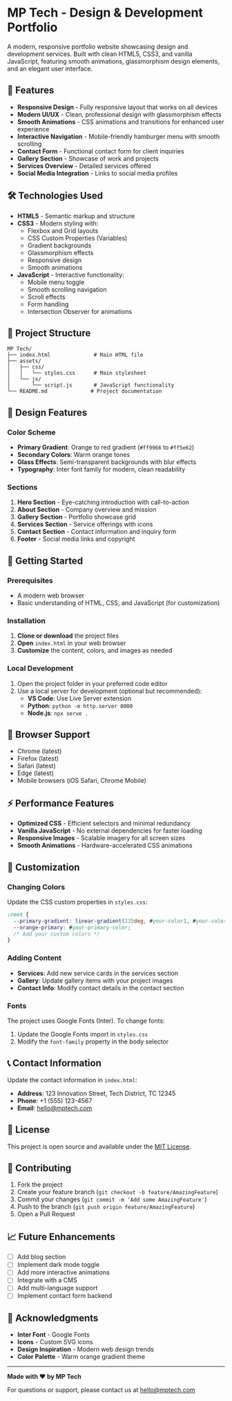 # MP Tech - Design & Development Portfolio

A modern, responsive portfolio website showcasing design and development services. Built with clean HTML5, CSS3, and vanilla JavaScript, featuring smooth animations, glassmorphism design elements, and an elegant user interface.

## 🚀 Features

- **Responsive Design** - Fully responsive layout that works on all devices
- **Modern UI/UX** - Clean, professional design with glassmorphism effects
- **Smooth Animations** - CSS animations and transitions for enhanced user experience
- **Interactive Navigation** - Mobile-friendly hamburger menu with smooth scrolling
- **Contact Form** - Functional contact form for client inquiries
- **Gallery Section** - Showcase of work and projects
- **Services Overview** - Detailed services offered
- **Social Media Integration** - Links to social media profiles

## 🛠️ Technologies Used

- **HTML5** - Semantic markup and structure
- **CSS3** - Modern styling with:
  - Flexbox and Grid layouts
  - CSS Custom Properties (Variables)
  - Gradient backgrounds
  - Glassmorphism effects
  - Responsive design
  - Smooth animations
- **JavaScript** - Interactive functionality:
  - Mobile menu toggle
  - Smooth scrolling navigation
  - Scroll effects
  - Form handling
  - Intersection Observer for animations

## 📁 Project Structure

```
MP Tech/
├── index.html              # Main HTML file
├── assets/
│   ├── css/
│   │   └── styles.css      # Main stylesheet
│   └── js/
│       └── script.js       # JavaScript functionality
└── README.md              # Project documentation
```

## 🎨 Design Features

### Color Scheme

- **Primary Gradient**: Orange to red gradient (`#ff9966` to `#ff5e62`)
- **Secondary Colors**: Warm orange tones
- **Glass Effects**: Semi-transparent backgrounds with blur effects
- **Typography**: Inter font family for modern, clean readability

### Sections

1. **Hero Section** - Eye-catching introduction with call-to-action
2. **About Section** - Company overview and mission
3. **Gallery Section** - Portfolio showcase grid
4. **Services Section** - Service offerings with icons
5. **Contact Section** - Contact information and inquiry form
6. **Footer** - Social media links and copyright

## 🚀 Getting Started

### Prerequisites

- A modern web browser
- Basic understanding of HTML, CSS, and JavaScript (for customization)

### Installation

1. **Clone or download** the project files
2. **Open** `index.html` in your web browser
3. **Customize** the content, colors, and images as needed

### Local Development

1. Open the project folder in your preferred code editor
2. Use a local server for development (optional but recommended):
   - **VS Code**: Use Live Server extension
   - **Python**: `python -m http.server 8000`
   - **Node.js**: `npx serve .`

## 📱 Browser Support

- Chrome (latest)
- Firefox (latest)
- Safari (latest)
- Edge (latest)
- Mobile browsers (iOS Safari, Chrome Mobile)

## ⚡ Performance Features

- **Optimized CSS** - Efficient selectors and minimal redundancy
- **Vanilla JavaScript** - No external dependencies for faster loading
- **Responsive Images** - Scalable imagery for all screen sizes
- **Smooth Animations** - Hardware-accelerated CSS animations

## 🎯 Customization

### Changing Colors

Update the CSS custom properties in `styles.css`:

```css
:root {
  --primary-gradient: linear-gradient(135deg, #your-color1, #your-color2);
  --orange-primary: #your-primary-color;
  /* Add your custom colors */
}
```

### Adding Content

- **Services**: Add new service cards in the services section
- **Gallery**: Update gallery items with your project images
- **Contact Info**: Modify contact details in the contact section

### Fonts

The project uses Google Fonts (Inter). To change fonts:

1. Update the Google Fonts import in `styles.css`
2. Modify the `font-family` property in the body selector

## 📞 Contact Information

Update the contact information in `index.html`:

- **Address**: 123 Innovation Street, Tech District, TC 12345
- **Phone**: +1 (555) 123-4567
- **Email**: hello@mptech.com

## 📄 License

This project is open source and available under the [MIT License](LICENSE).

## 🤝 Contributing

1. Fork the project
2. Create your feature branch (`git checkout -b feature/AmazingFeature`)
3. Commit your changes (`git commit -m 'Add some AmazingFeature'`)
4. Push to the branch (`git push origin feature/AmazingFeature`)
5. Open a Pull Request

## 📈 Future Enhancements

- [ ] Add blog section
- [ ] Implement dark mode toggle
- [ ] Add more interactive animations
- [ ] Integrate with a CMS
- [ ] Add multi-language support
- [ ] Implement contact form backend

## 🙏 Acknowledgments

- **Inter Font** - Google Fonts
- **Icons** - Custom SVG icons
- **Design Inspiration** - Modern web design trends
- **Color Palette** - Warm orange gradient theme

---

**Made with ❤️ by MP Tech**

For questions or support, please contact us at hello@mptech.com
